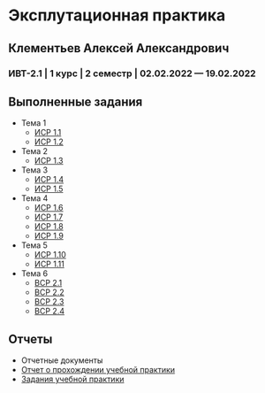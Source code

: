 # Эксплутационная практика
## Клементьев Алексей Александрович
### ИВТ-2.1 | 1 курс | 2 семестр | 02.02.2022 — 19.02.2022
## Выполненные задания
* Тема 1
  * [ИСР 1.1](https://github.com/LyoshaGodX/My-practice.github.io/blob/b9e60e80f7408123e5c08b09aa9a634384ef7051/%D0%A2%D0%B5%D0%BC%D0%B0%201/%D0%98%D0%A1%D0%A0%20%D0%97%D0%B0%D0%B4%D0%B0%D0%BD%D0%B8%D0%B5%201.1.pdf)
  * [ИСР 1.2](https://github.com/LyoshaGodX/My-practice.github.io/blob/b9e60e80f7408123e5c08b09aa9a634384ef7051/%D0%A2%D0%B5%D0%BC%D0%B0%201/%D0%98%D0%A1%D0%A0%20%D0%97%D0%B0%D0%B4%D0%B0%D0%BD%D0%B8%D0%B5%201.2.pdf)
* Тема 2
  * [ИСР 1.3](https://github.com/LyoshaGodX/My-practice.github.io/blob/b9e60e80f7408123e5c08b09aa9a634384ef7051/%D0%A2%D0%B5%D0%BC%D0%B0%202/%D0%98%D0%A1%D0%A0%20%D0%97%D0%B0%D0%B4%D0%B0%D0%BD%D0%B8%D0%B5%201.3.pdf)
* Тема 3
  * [ИСР 1.4](https://github.com/LyoshaGodX/My-practice.github.io/blob/b9e60e80f7408123e5c08b09aa9a634384ef7051/%D0%A2%D0%B5%D0%BC%D0%B0%203/%D0%98%D0%A1%D0%A0%20%D0%97%D0%B0%D0%B4%D0%B0%D0%BD%D0%B8%D0%B5%201.4.pdf)
  * [ИСР 1.5](https://github.com/LyoshaGodX/My-practice.github.io/blob/b9e60e80f7408123e5c08b09aa9a634384ef7051/%D0%A2%D0%B5%D0%BC%D0%B0%203/%D0%98%D0%A1%D0%A0%20%D0%97%D0%B0%D0%B4%D0%B0%D0%BD%D0%B8%D0%B5%201.5.pdf)
* Тема 4
  * [ИСР 1.6](https://github.com/LyoshaGodX/My-practice.github.io/blob/b9e60e80f7408123e5c08b09aa9a634384ef7051/%D0%A2%D0%B5%D0%BC%D0%B0%204/%D0%98%D0%A1%D0%A0%20%D0%97%D0%B0%D0%B4%D0%B0%D0%BD%D0%B8%D0%B5%201.6.pdf)
  * [ИСР 1.7](https://github.com/LyoshaGodX/My-practice.github.io/blob/b9e60e80f7408123e5c08b09aa9a634384ef7051/%D0%A2%D0%B5%D0%BC%D0%B0%204/%D0%98%D0%A1%D0%A0%20%D0%97%D0%B0%D0%B4%D0%B0%D0%BD%D0%B8%D0%B5%201.7.pdf)
  * [ИСР 1.8](https://github.com/LyoshaGodX/My-practice.github.io/blob/b9e60e80f7408123e5c08b09aa9a634384ef7051/%D0%A2%D0%B5%D0%BC%D0%B0%204/%D0%98%D0%A1%D0%A0%20%D0%97%D0%B0%D0%B4%D0%B0%D0%BD%D0%B8%D0%B5%201.8.pdf)
  * [ИСР 1.9](https://github.com/LyoshaGodX/My-practice.github.io/blob/b9e60e80f7408123e5c08b09aa9a634384ef7051/%D0%A2%D0%B5%D0%BC%D0%B0%204/%D0%98%D0%A1%D0%A0%20%D0%97%D0%B0%D0%B4%D0%B0%D0%BD%D0%B8%D0%B5%201.9.pdf)
* Тема 5
  * [ИСР 1.10](https://github.com/LyoshaGodX/My-practice.github.io/blob/b9e60e80f7408123e5c08b09aa9a634384ef7051/%D0%A2%D0%B5%D0%BC%D0%B0%205/%D0%98%D0%A1%D0%A0%20%D0%97%D0%B0%D0%B4%D0%B0%D0%BD%D0%B8%D0%B5%201.10.pdf)
  * [ИСР 1.11](https://github.com/LyoshaGodX/My-practice.github.io/blob/b9e60e80f7408123e5c08b09aa9a634384ef7051/%D0%A2%D0%B5%D0%BC%D0%B0%205/%D0%98%D0%A1%D0%A0%20%D0%97%D0%B0%D0%B4%D0%B0%D0%BD%D0%B8%D0%B5%201.11.pdf)
* Тема 6
  * [ВСР 2.1](https://github.com/LyoshaGodX/My-practice.github.io/blob/b9e60e80f7408123e5c08b09aa9a634384ef7051/%D0%A2%D0%B5%D0%BC%D0%B0%206/%D0%92%D0%A1%D0%A0%20%D0%97%D0%B0%D0%B4%D0%B0%D0%BD%D0%B8%D0%B5%202.1.%20%D0%9E%D1%86%D0%B5%D0%BD%D0%B8%D1%82%D1%8C%20%D1%8D%D1%80%D0%B3%D0%BE%D0%BD%D0%BE%D0%BC%D0%B8%D0%BA%D1%83%20%D1%80%D0%B0%D0%B1%D0%BE%D1%87%D0%B5%D0%B3%D0%BE%20%D0%BC%D0%B5%D1%81%D1%82%D0%B0%20%D0%BF%D1%80%D0%BE%D0%B3%D1%80%D0%B0%D0%BC%D0%BC%D0%B8%D1%81%D1%82%D0%B0.pdf)
  * [ВСР 2.2](https://github.com/LyoshaGodX/My-practice.github.io/blob/b9e60e80f7408123e5c08b09aa9a634384ef7051/%D0%A2%D0%B5%D0%BC%D0%B0%206/%D0%92%D0%A1%D0%A0%20%D0%97%D0%B0%D0%B4%D0%B0%D0%BD%D0%B8%D0%B5%202.2.%20%D0%98%D0%B7%D1%83%D1%87%D0%B8%D1%82%D1%8C%20%D0%B8%20%D0%BE%D1%86%D0%B5%D0%BD%D0%B8%D1%82%D1%8C%20%D0%BF%D1%80%D0%BE%D1%84%D0%B5%D1%81%D1%81%D0%B8%D0%BE%D0%BD%D0%B0%D0%BB%D1%8C%D0%BD%D1%8B%D0%B9%20%D0%BA%D0%BE%D0%B4%D0%B5%D0%BA%D1%81%20%D1%8D%D1%82%D0%B8%D0%BA%D0%B8%20ACM,%20IEEE%20Computer%20Society%20%D0%B8%20%D0%B4%D1%80%D1%83%D0%B3%D0%B8%D1%85%20%D0%BE%D1%80%D0%B3%D0%B0%D0%BD%D0%B8%D0%B7%D0%B0%D1%86%D0%B8%D0%B9..pdf)
  * [ВСР 2.3](https://github.com/LyoshaGodX/My-practice.github.io/blob/b9e60e80f7408123e5c08b09aa9a634384ef7051/%D0%A2%D0%B5%D0%BC%D0%B0%206/%D0%92%D0%A1%D0%A0%20%D0%97%D0%B0%D0%B4%D0%B0%D0%BD%D0%B8%D0%B5%202.3.%20%D0%98%D0%B7%D1%83%D1%87%D0%B8%D1%82%D1%8C%20%D0%BF%D1%80%D0%B8%D0%BA%D0%BB%D0%B0%D0%B4%D0%BD%D0%BE%D0%B5%20%D0%BF%D1%80%D0%BE%D0%B3%D1%80%D0%B0%D0%BC%D0%BC%D0%BD%D0%BE%D0%B5%20%D0%BE%D0%B1%D0%B5%D1%81%D0%BF%D0%B5%D1%87%D0%B5%D0%BD%D0%B8%D0%B5%20%D0%B8%D0%BD%D1%84%D0%BE%D1%80%D0%BC%D0%B0%D1%86%D0%B8%D0%BE%D0%BD%D0%BD%D0%BE-%D0%B2%D1%8B%D1%87%D0%B8%D1%81%D0%BB%D0%B8%D1%82%D0%B5%D0%BB%D1%8C%D0%BD%D0%BE%D0%B9%20%D1%81%D0%B8%D1%81%D1%82%D0%B5%D0%BC%D1%8B.pdf)
  * [ВСР 2.4](https://github.com/LyoshaGodX/My-practice.github.io/blob/b9e60e80f7408123e5c08b09aa9a634384ef7051/%D0%A2%D0%B5%D0%BC%D0%B0%206/%D0%92%D0%A1%D0%A0%20%D0%97%D0%B0%D0%B4%D0%B0%D0%BD%D0%B8%D0%B5%202.4.%20%D0%98%D0%B7%D1%83%D1%87%D0%B8%D1%82%D1%8C%20%D1%82%D0%B5%D1%85%D0%BD%D0%B8%D1%87%D0%B5%D1%81%D0%BA%D0%B8%D0%B5%20%D1%81%D1%80%D0%B5%D0%B4%D1%81%D1%82%D0%B2%D0%B0%20%D0%B8%D0%BD%D1%84%D0%BE%D1%80%D0%BC%D0%B0%D1%86%D0%B8%D0%BE%D0%BD%D0%BD%D0%BE-%D0%B2%D1%8B%D1%87%D0%B8%D1%81%D0%BB%D0%B8%D1%82%D0%B5%D0%BB%D1%8C%D0%BD%D0%BE%D0%B9%20%D1%81%D0%B8%D1%81%D1%82%D0%B5%D0%BC%D1%8B.pdf)
## Отчеты
* Отчетные документы
 * [Отчет о прохождении учебной практики](https://github.com/LyoshaGodX/My-practice.github.io/blob/b9e60e80f7408123e5c08b09aa9a634384ef7051/%D0%9E%D1%82%D1%87%D0%B5%D1%82%D0%BD%D1%8B%D0%B5%20%D0%B4%D0%BE%D0%BA%D1%83%D0%BC%D0%B5%D0%BD%D1%82%D1%8B/%D0%9E%D1%82%D1%87%D0%B5%D1%82%20%D0%BF%D0%BE%20%D0%BF%D1%80%D0%B0%D0%BA%D1%82%D0%B8%D0%BA%D0%B5.pdf)
 * [Задания учебной практики](https://github.com/LyoshaGodX/My-practice.github.io/blob/b9e60e80f7408123e5c08b09aa9a634384ef7051/%D0%9E%D1%82%D1%87%D0%B5%D1%82%D0%BD%D1%8B%D0%B5%20%D0%B4%D0%BE%D0%BA%D1%83%D0%BC%D0%B5%D0%BD%D1%82%D1%8B/%D0%97%D0%B0%D0%B4%D0%B0%D0%BD%D0%B8%D0%B5%20%D0%BD%D0%B0%20%D0%BF%D1%80%D0%B0%D0%BA%D1%82%D0%B8%D0%BA%D1%83.pdf)
